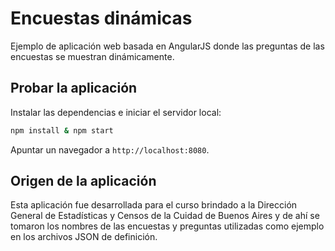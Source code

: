 # Encuestas dinámicas

Ejemplo de aplicación web basada en AngularJS donde las preguntas de las encuestas se muestran dinámicamente.

## Probar la aplicación

Instalar las dependencias e iniciar el servidor local:

```bash
npm install & npm start
```

Apuntar un navegador a `http://localhost:8080`.

## Origen de la aplicación

Esta aplicación fue desarrollada para el curso brindado a la Dirección General de Estadísticas y Censos de la Cuidad de Buenos Aires y de ahí se tomaron los nombres de las encuestas y preguntas utilizadas como ejemplo en los archivos JSON de definición.
